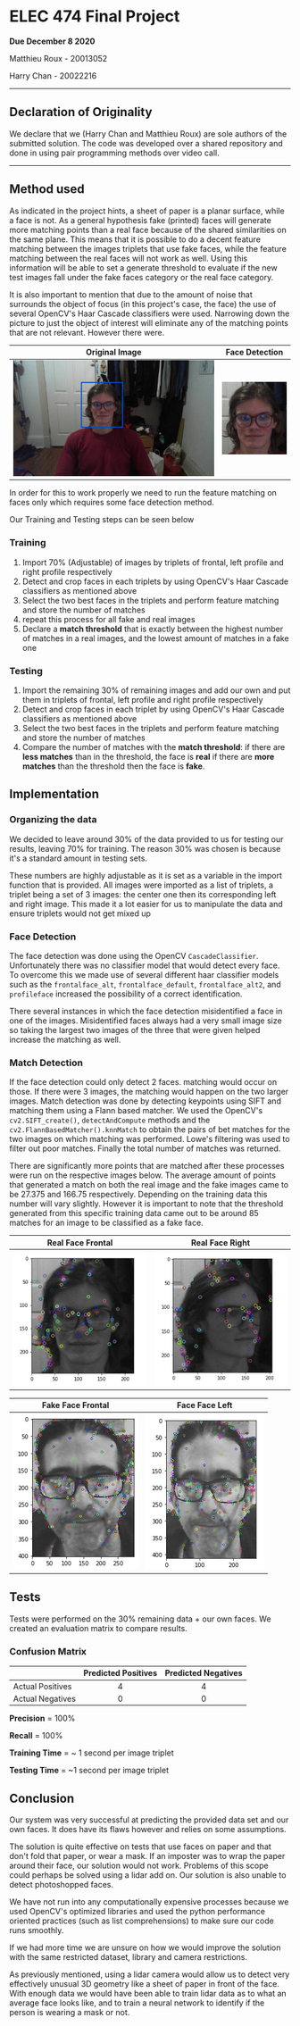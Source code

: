 <style>
table {
    width:100%;
}
</style>

# ELEC 474 Final Project
**Due December 8 2020**

Matthieu Roux - 20013052

Harry Chan - 20022216

--- 

## Declaration of Originality

We declare that we (Harry Chan and Matthieu Roux) are sole authors of the submitted solution. The code was developed over a shared repository and done in using pair programming methods over video call.

---

## Method used

As indicated in the project hints, a sheet of paper is a planar surface, while a face is not. As a general hypothesis fake (printed) faces will generate more matching points than a real face because of the shared similarities on the same plane. This means that it is possible to do a decent feature matching between the images triplets that use fake faces, while the feature matching between the real faces will not work as well. Using this information will be able to set a generate threshold to evaluate if the new test images fall under the fake faces category or the real face category.

It is also important to mention that due to the amount of noise that surrounds the object of focus (in this project's case, the face) the use of several OpenCV's Haar Cascade classifiers were used. Narrowing down the picture to just the object of interest will eliminate any of the matching points that are not relevant. However there were.


| Original Image                                | Face Detection                              |
| --------------------------------------------- | ------------------------------------------- |
| ![Original Image](./assets/real_original.png) | ![Cropped Image](./assets/real_cropped.png) |

In order for this to work properly we need to run the feature matching on faces only which requires some face detection method.

Our Training and Testing steps can be seen below

### Training

1. Import 70% (Adjustable) of images by triplets of frontal, left profile and right profile respectively
2. Detect and crop faces in each triplets by using OpenCV's Haar Cascade classifiers as mentioned above
3. Select the two best faces in the triplets and perform feature matching and store the number of matches
4. repeat this process for all fake and real images
5. Declare a **match threshold** that is exactly between the highest number of matches in a real images, and the lowest amount of matches in a fake one

### Testing
1. Import the remaining 30% of remaining images and add our own and put them in triplets of frontal, left profile and right profile respectively
2. Detect and crop faces in each triplet by using OpenCV's Haar Cascade classifiers as mentioned above
3. Select the two best faces in the triplets and perform feature matching and store the number of matches
4. Compare the number of matches with the **match threshold**: if there are **less matches** than in the threshold, the face is **real** if there are **more matches** than the threshold then the face is **fake**.

## Implementation

### Organizing the data

We decided to leave around 30% of the data provided to us for testing our results, leaving 70% for training. The reason 30% was chosen is because it's a standard amount in testing sets. 

These numbers are highly adjustable as it is set as a variable in the import function that is provided. All images were imported as a list of triplets, a triplet being a set of 3 images: the center one then its corresponding left and right image. This made it a lot easier for us to manipulate the data and ensure triplets would not get mixed up

### Face Detection

The face detection was done using the OpenCV `CascadeClassifier`. Unfortunately there was no classifier model that would detect every face. To overcome this we made use of several different haar classifier models such as the `frontalface_alt`, `frontalface_default`, `frontalface_alt2`, and `profileface` increased the possibility of a correct identification. 

There several instances in which the face detection misidentified a face in one of the images.
Misidentified faces always had a very small image size so taking the largest two images of the three that were given helped increase the matching as well.

### Match Detection

If the face detection could only detect 2 faces. matching would occur on those. If there were 3 images, the matching would happen on the two larger images.
Match detection was done by detecting keypoints using SIFT and matching them using a Flann based matcher. We used the OpenCV's `cv2.SIFT_create()`, `detectAndCompute` methods and the `cv2.FlannBasedMatcher().knnMatch` to obtain the pairs of bet matches for the two images on which matching was performed. Lowe's filtering was used to filter out poor matches. Finally the total number of matches was returned.

There are significantly more points that are matched after these processes were run on the respective images below. The average amount of points that generated a match on both the real image and the fake images came to be 27.375 and 166.75 respectively. Depending on the training data this number will vary slightly. However it is important to note that the threshold generated from this specific training data came out to be around 85 matches for an image to be classified as a fake face.


|              Real Face Frontal               |               Real Face Right               |
| :------------------------------------------: | :-----------------------------------------: |
| ![Original Image](./assets/real_points2.png) | ![Cropped Image](./assets/real_points1.png) |

|              Fake Face Frontal               |               Face Face Left                |
| :------------------------------------------: | :-----------------------------------------: |
| ![Original Image](./assets/fake_points2.png) | ![Cropped Image](./assets/fake_points1.png) |

## Tests

Tests were performed on the 30% remaining data + our own faces. We created an evaluation matrix to compare results.

### Confusion Matrix

|                  | Predicted Positives | Predicted Negatives |
| :--------------- | :-----------------: | :-----------------: |
| Actual Positives |          4          |          4          |
| Actual Negatives |          0          |          0          |

**Precision** = 100%

**Recall** = 100%

**Training Time** = ~ 1 second per image triplet

**Testing Time** = ~1 second per image triplet

## Conclusion

Our system was very successful at predicting the provided data set and our own faces. It does have its flaws however and relies on some assumptions.

The solution is quite effective on tests that use faces on paper and that don't fold that paper, or wear a mask. If an imposter was to wrap the paper around their face, our solution would not work. Problems of this scope could perhaps be solved using a lidar add on.
Our solution is also unable to detect photoshopped faces.

We have not run into any computationally expensive processes because we used OpenCV's optimized libraries and used the python performance oriented practices (such as list comprehensions) to make sure our code runs smoothly.

If we had more time we are unsure on how we would improve the solution with the same restricted dataset, library and camera restrictions.

As previously mentioned, using a lidar camera would allow us to detect very effectively unusual 3D geometry like a sheet of paper in front of the face. With enough data we would have been able to train lidar data as to what an average face looks like, and to train a neural network to identify if the person is wearing a mask or not.
